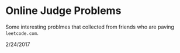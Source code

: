 # Online Judge Problems

Some interesting problmes that collected from friends who are paving `leetcode.com`.

2/24/2017
